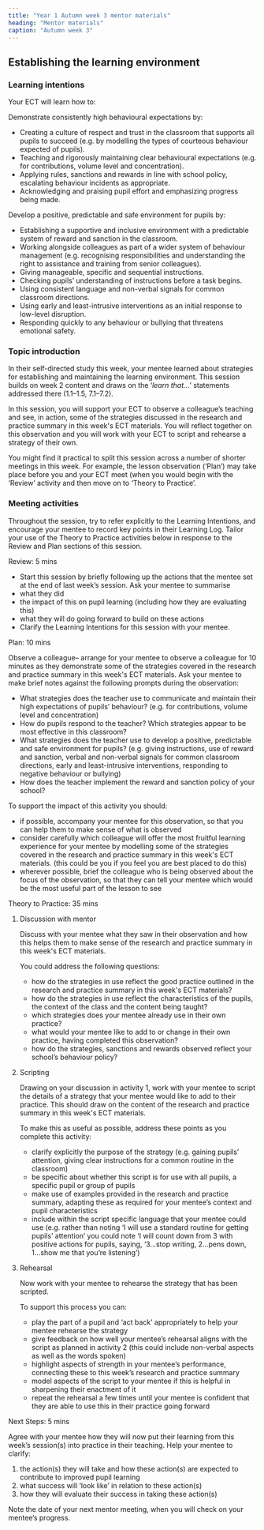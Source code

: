 ```yaml
---
title: "Year 1 Autumn week 3 mentor materials"
heading: "Mentor materials"
caption: "Autumn week 3"
---
```


## Establishing the learning environment

### Learning intentions

Your ECT will learn how to:

Demonstrate consistently high behavioural expectations by:

- Creating a culture of respect and trust in the classroom that supports all pupils to succeed (e.g. by modelling the types of courteous behaviour expected of pupils).
- Teaching and rigorously maintaining clear behavioural expectations (e.g. for contributions, volume level and concentration).
- Applying rules, sanctions and rewards in line with school policy, escalating behaviour incidents as appropriate.
- Acknowledging and praising pupil effort and emphasizing progress being made.

Develop a positive, predictable and safe environment for pupils by:

- Establishing a supportive and inclusive environment with a predictable system of reward and sanction in the classroom.
- Working alongside colleagues as part of a wider system of behaviour management (e.g. recognising responsibilities and understanding the right to assistance and training from senior colleagues).
- Giving manageable, specific and sequential instructions.
- Checking pupils’ understanding of instructions before a task begins.
- Using consistent language and non-verbal signals for common classroom directions.
- Using early and least-intrusive interventions as an initial response to low-level disruption.
- Responding quickly to any behaviour or bullying that threatens emotional safety.

### Topic introduction

In their self-directed study this week, your mentee learned about strategies for establishing and maintaining the learning environment. This session builds on week 2 content and draws on the ‘_learn that…_’ statements addressed there (1.1–1.5, 7.1–7.2).

In this session, you will support your ECT to observe a colleague’s teaching and see, in action, some of the strategies discussed in the research and practice summary in this week's ECT materials. You will reflect together on this observation and you will work with your ECT to script and rehearse a strategy of their own.

You might find it practical to split this session across a number of shorter meetings in this week. For example, the lesson observation (‘Plan’) may take place before you and your ECT meet (when you would begin with the ‘Review’ activity and then move on to ‘Theory to Practice’.

### Meeting activities

Throughout the session, try to refer explicitly to the Learning Intentions, and encourage your mentee to record key points in their Learning Log. Tailor your use of the Theory to Practice activities below in response to the Review and Plan sections of this session.

Review: 5 mins

- Start this session by briefly following up the actions that the mentee set at the end of last week’s session. Ask your mentee to summarise
- what they did
- the impact of this on pupil learning (including how they are evaluating this)
- what they will do going forward to build on these actions
- Clarify the Learning Intentions for this session with your mentee.

Plan: 10 mins

Observe a colleague– arrange for your mentee to observe a colleague for 10 minutes as they demonstrate some of the strategies covered in the research and practice summary in this week's ECT materials. Ask your mentee to make brief notes against the following prompts during the observation:

- What strategies does the teacher use to communicate and maintain their high expectations of pupils’ behaviour? (e.g. for contributions, volume level and concentration)
- How do pupils respond to the teacher? Which strategies appear to be most effective in this classroom?
- What strategies does the teacher use to develop a positive, predictable and safe environment for pupils? (e.g. giving instructions, use of reward and sanction, verbal and non-verbal signals for common classroom directions, early and least-intrusive interventions, responding to negative behaviour or bullying)
- How does the teacher implement the reward and sanction policy of your school?

To support the impact of this activity you should:

- if possible, accompany your mentee for this observation, so that you can help them to make sense of what is observed
- consider carefully which colleague will offer the most fruitful learning experience for your mentee by modelling some of the strategies covered in the research and practice summary in this week's ECT materials. (this could be you if you feel you are best placed to do this)
- wherever possible, brief the colleague who is being observed about the focus of the observation, so that they can tell your mentee which would be the most useful part of the lesson to see

Theory to Practice: 35 mins

1. Discussion with mentor

   Discuss with your mentee what they saw in their observation and how this helps them to make sense of the research and practice summary in this week's ECT materials.

   You could address the following questions:

   - how do the strategies in use reflect the good practice outlined in the research and practice summary in this week's ECT materials?
   - how do the strategies in use reflect the characteristics of the pupils, the context of the class and the content being taught?
   - which strategies does your mentee already use in their own practice?
   - what would your mentee like to add to or change in their own practice, having completed this observation?
   - how do the strategies, sanctions and rewards observed reflect your school’s behaviour policy?

2. Scripting

   Drawing on your discussion in activity 1, work with your mentee to script the details of a strategy that your mentee would like to add to their practice. This should draw on the content of the research and practice summary in this week's ECT materials.

   To make this as useful as possible, address these points as you complete this activity:

   - clarify explicitly the purpose of the strategy (e.g. gaining pupils’ attention, giving clear instructions for a common routine in the classroom)
   - be specific about whether this script is for use with all pupils, a specific pupil or group of pupils
   - make use of examples provided in the research and practice summary, adapting these as required for your mentee’s context and pupil characteristics
   - include within the script specific language that your mentee could use (e.g. rather than noting ‘I will use a standard routine for getting pupils’ attention’ you could note ‘I will count down from 3 with positive actions for pupils, saying, ‘3…stop writing, 2…pens down, 1…show me that you’re listening’)

3. Rehearsal

   Now work with your mentee to rehearse the strategy that has been scripted.

   To support this process you can:

   - play the part of a pupil and ‘act back’ appropriately to help your mentee rehearse the strategy
   - give feedback on how well your mentee’s rehearsal aligns with the script as planned in activity 2 (this could include non-verbal aspects as well as the words spoken)
   - highlight aspects of strength in your mentee’s performance, connecting these to this week’s research and practice summary
   - model aspects of the script to your mentee if this is helpful in sharpening their enactment of it
   - repeat the rehearsal a few times until your mentee is confident that they are able to use this in their practice going forward

Next Steps: 5 mins

Agree with your mentee how they will now put their learning from this week’s session(s) into practice in their teaching. Help your mentee to clarify:

1. the action(s) they will take and how these action(s) are expected to contribute to improved pupil learning
2. what success will ‘look like’ in relation to these action(s)
3. how they will evaluate their success in taking these action(s)

Note the date of your next mentor meeting, when you will check on your mentee’s progress.
